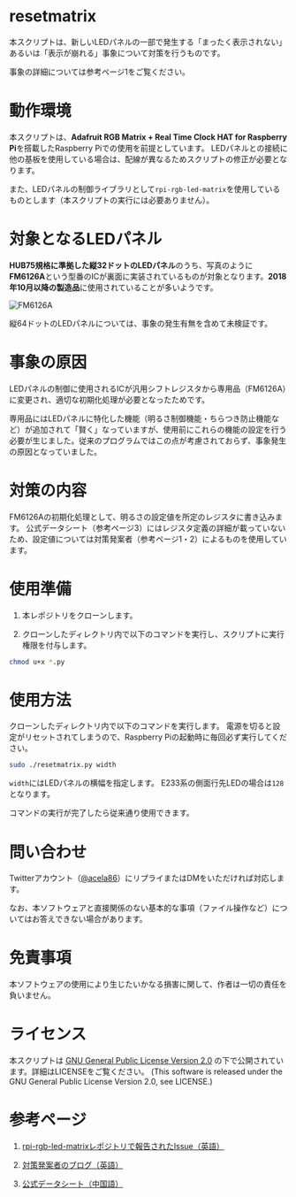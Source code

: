 # resetmatrix

本スクリプトは、新しいLEDパネルの一部で発生する「まったく表示されない」あるいは「表示が崩れる」事象について対策を行うものです。

事象の詳細については参考ページ1をご覧ください。

# 動作環境

本スクリプトは、**Adafruit RGB Matrix + Real Time Clock HAT for Raspberry Pi**を搭載したRaspberry Piでの使用を前提としています。 LEDパネルとの接続に他の基板を使用している場合は、配線が異なるためスクリプトの修正が必要となります。

また、LEDパネルの制御ライブラリとして`rpi-rgb-led-matrix`を使用しているものとします（本スクリプトの実行には必要ありません）。

# 対象となるLEDパネル

**HUB75規格に準拠した縦32ドットのLEDパネル**のうち、写真のように**FM6126A**という型番のICが裏面に実装されているものが対象となります。**2018年10月以降の製造品**に使用されていることが多いようです。

![FM6126A](https://user-images.githubusercontent.com/46576737/58851127-77b6e200-865f-11e9-9b95-0f9b3cb7c561.jpg)

縦64ドットのLEDパネルについては、事象の発生有無を含めて未検証です。

# 事象の原因

LEDパネルの制御に使用されるICが汎用シフトレジスタから専用品（FM6126A）に変更され、適切な初期化処理が必要となったためです。

専用品にはLEDパネルに特化した機能（明るさ制御機能・ちらつき防止機能など）が追加されて「賢く」なっていますが、使用前にこれらの機能の設定を行う必要が生じました。従来のプログラムではこの点が考慮されておらず、事象発生の原因となっていました。

# 対策の内容

FM6126Aの初期化処理として、明るさの設定値を所定のレジスタに書き込みます。
公式データシート（参考ページ3）にはレジスタ定義の詳細が載っていないため、設定値については対策発案者（参考ページ1・2）によるものを使用しています。

# 使用準備

1. 本レポジトリをクローンします。

2. クローンしたディレクトリ内で以下のコマンドを実行し、スクリプトに実行権限を付与します。
```bash
chmod u+x *.py
```

# 使用方法

クローンしたディレクトリ内で以下のコマンドを実行します。
電源を切ると設定がリセットされてしまうので、Raspberry Piの起動時に毎回必ず実行してください。

```bash
sudo ./resetmatrix.py width
```

`width`にはLEDパネルの横幅を指定します。 E233系の側面行先LEDの場合は`128`となります。

コマンドの実行が完了したら従来通り使用できます。

# 問い合わせ

Twitterアカウント（[@acela86](https://twitter.com/acela86)）にリプライまたはDMをいただければ対応します。

なお、本ソフトウェアと直接関係のない基本的な事項（ファイル操作など）についてはお答えできない場合があります。

# 免責事項

本ソフトウェアの使用により生じたいかなる損害に関して、作者は一切の責任を負いません。

# ライセンス

本スクリプトは [GNU General Public License Version 2.0](http://www.gnu.org/licenses/gpl-2.0.txt) の下で公開されています。詳細はLICENSEをご覧ください。 (This software is released under the GNU General Public License Version 2.0, see LICENSE.)

# 参考ページ

1. [rpi-rgb-led-matrixレポジトリで報告されたIssue（英語）](https://github.com/hzeller/rpi-rgb-led-matrix/issues/746)

2. [対策発案者のブログ（英語）](http://bobdavis321.blogspot.com/2019/02/p3-64x32-hub75e-led-matrix-panels-with.html)

3. [公式データシート（中国語）](http://www.superchip.cn/Private/ProductFiles/636709864216932389822770434.pdf)